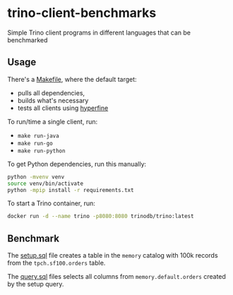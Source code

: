 # trino-client-benchmarks
Simple Trino client programs in different languages that can be benchmarked

## Usage

There's a [Makefile](Makefile), where the default target:
* pulls all dependencies,
* builds what's necessary
* tests all clients using [hyperfine](https://github.com/sharkdp/hyperfine)

To run/time a single client, run:
* `make run-java`
* `make run-go`
* `make run-python`

To get Python dependencies, run this manually:

```bash
python -mvenv venv
source venv/bin/activate
python -mpip install -r requirements.txt
```

To start a Trino container, run:
```bash
docker run -d --name trino -p8080:8080 trinodb/trino:latest
```

## Benchmark

The [setup.sql](setup.sql) file creates a table in the `memory` catalog with 100k records from the `tpch.sf100.orders` table.

The [query.sql](query.sql) files selects all columns from `memory.default.orders` created by the setup query.
